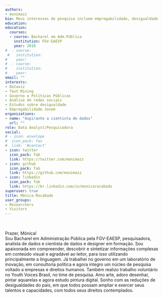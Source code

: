 ```yaml
---
authors:
- monimazz
bio: Meus interesses de pesquisa incluem empregabilidade, desigualdade (com recorte em raça e gênero), análise de redes sociais, governo e políticas públicas.
education:
education:
  courses:
  - course: Bacharel em Adm.Pública
    institution: FGV-EAESP
    year: 2018
#  - course: 
 #   institution: 
#    year:
#  - course: 
#    institution:
#    year: 
email: ""
interests:
- Dataviz
- Text Mining
- Governo e Políticas Públicas
- Análise de redes sociais
- Estudos sobre desigualdade
- Empregabilidade Jovem
organizations:
- name: "Aspirante a cientista de dados"
  url: ""
role: Data Analyst/Pesquisadora
social:
# - icon: envelope
#  icon_pack: fas
#  link: '#contact'
- icon: twitter
  icon_pack: fab
  link: https://twitter.com/monimazz
- icon: github
  icon_pack: fab
  link: https://github.com/monimazz
- icon: linkedin
  icon_pack: fab
  link: https://br.linkedin.com/in/monicarocabado
superuser: true
title: Mônica Rocabado
user_groups:
- Researchers
- Visitors
---
```

<br>
<br>
Prazer, Mônica!<br>
Sou Bacharel em Administração Pública pela FGV-EAESP, pesquisadora, analista de dados e cientista de dados e designer em formação. Sou apaixonada em compreender, descobrir e sintetizar informações complexas em conteúdo visual e agradável ao leitor, para isso utilizando principalmente a linguagem. Já trabalhei no governo em um laboratório de inovação, em consultoria política e agora integro um núcleo de pesquisa voltado a empresas e direitos humanos. Também realizo trabalho voluntário no Youth Voices Brasil, no time de pesquisa. Amo arte, adoro desenhar, pintar aquarelas e agora estudo pintura digital. Sonho com as reduções de desigualdades do país, em que todos possam ampliar e exercer seus talentos e capacidades, com todos seus direitos contemplados.